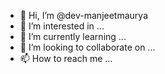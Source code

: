 - 👋 Hi, I’m @dev-manjeetmaurya
- 👀 I’m interested in ...
- 🌱 I’m currently learning ...
- 💞️ I’m looking to collaborate on ...
- 📫 How to reach me ...

<!---
dev-manjeetmaurya/dev-manjeetmaurya is a ✨ special ✨ repository because its `README.md` (this file) appears on your GitHub profile.
You can click the Preview link to take a look at your changes.
--->
